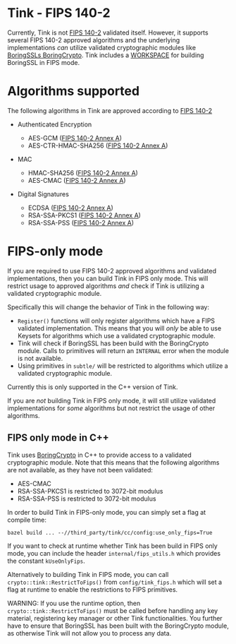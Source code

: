 # Tink - FIPS 140-2

Currently, Tink is not
[FIPS 140-2](https://csrc.nist.gov/publications/detail/fips/140/2/final)
validated itself. However, it supports several FIPS 140-2 approved algorithms and the
underlying implementations *can* utilize validated cryptographic modules like
[BoringSSLs BoringCrypto](https://csrc.nist.gov/Projects/Cryptographic-Module-Validation-Program/Certificate/3678).
Tink includes a
[WORKSPACE](https://github.com/google/tink/blob/master/cc/third_party/boringssl_fips)
for building BoringSSL in FIPS mode.

# Algorithms supported

The following algorithms in Tink are approved according to
[FIPS 140-2](https://csrc.nist.gov/publications/detail/fips/140/2/final)

*   Authenticated Encryption

    *   AES-GCM
        ([FIPS 140-2 Annex A](https://csrc.nist.gov/CSRC/media/Publications/fips/140/2/final/documents/fips1402annexa.pdf))
    *   AES-CTR-HMAC-SHA256
        ([FIPS 140-2 Annex A](https://csrc.nist.gov/CSRC/media/Publications/fips/140/2/final/documents/fips1402annexa.pdf))

*   MAC

    *   HMAC-SHA256
        ([FIPS 140-2 Annex A](https://csrc.nist.gov/CSRC/media/Publications/fips/140/2/final/documents/fips1402annexa.pdf))
    *   AES-CMAC
        ([FIPS 140-2 Annex A](https://csrc.nist.gov/CSRC/media/Publications/fips/140/2/final/documents/fips1402annexa.pdf))

*   Digital Signatures

    *   ECDSA
        ([FIPS 140-2 Annex A](https://csrc.nist.gov/CSRC/media/Publications/fips/140/2/final/documents/fips1402annexa.pdf))
    *   RSA-SSA-PKCS1
        ([FIPS 140-2 Annex A](https://csrc.nist.gov/CSRC/media/Publications/fips/140/2/final/documents/fips1402annexa.pdf))
    *   RSA-SSA-PSS
        ([FIPS 140-2 Annex A](https://csrc.nist.gov/CSRC/media/Publications/fips/140/2/final/documents/fips1402annexa.pdf))

# FIPS-only mode

If you are required to use FIPS 140-2 approved algorithms and validated
implementations, then you can build Tink in FIPS only mode. This will restrict
usage to approved algorithms *and* check if Tink is utilizing a validated
cryptographic module.

Specifically this will change the behavior of Tink in the following way:

*   `Register()` functions will only register algorithms which have a FIPS
    validated implementation. This means that you will *only* be able to use
    Keysets for algorithms which use a validated cryptographic module.
*   Tink will check if BoringSSL has been build with the BoringCrypto module.
    Calls to primitives will return an `INTERNAL` error when the module is not
    available.
*   Using primitives in `subtle/` will be restricted to algorithms which utilize
    a validated cryptographic module.

Currently this is only supported in the C++ version of Tink.

If you are *not* building Tink in FIPS only mode, it will still utilize
validated implementations for *some* algorithms but not restrict the usage of
other algorithms.

## FIPS only mode in C++

Tink uses
[BoringCrypto](https://csrc.nist.gov/Projects/Cryptographic-Module-Validation-Program/Certificate/3678)
in C++ to provide access to a validated cryptographic module. Note that this
means that the following algorithms are not available, as they have not been
validated:

*   AES-CMAC
*   RSA-SSA-PKCS1 is restricted to 3072-bit modulus
*   RSA-SSA-PSS is restricted to 3072-bit modulus

In order to build Tink in FIPS-only mode, you can simply set a flag at compile
time:

```shell
bazel build ... --//third_party/tink/cc/config:use_only_fips=True
```

If you want to check at runtime whether Tink has been build in FIPS only mode,
you can include the header `internal/fips_utils.h` which provides the constant
`kUseOnlyFips`.

Alternatively to building Tink in FIPS mode, you can call
`crypto::tink::RestrictToFips()` from `config/tink_fips.h` which will set a flag
at runtime to enable the restrictions to FIPS primitives.

WARNING: If you use the runtime option, then `crypto::tink::RestrictToFips()`
must be called before handling any key material, registering key manager or
other Tink functionalities. You further have to ensure that BoringSSL has been
built with the BoringCrypto module, as otherwise Tink will not allow you to
process any data.
